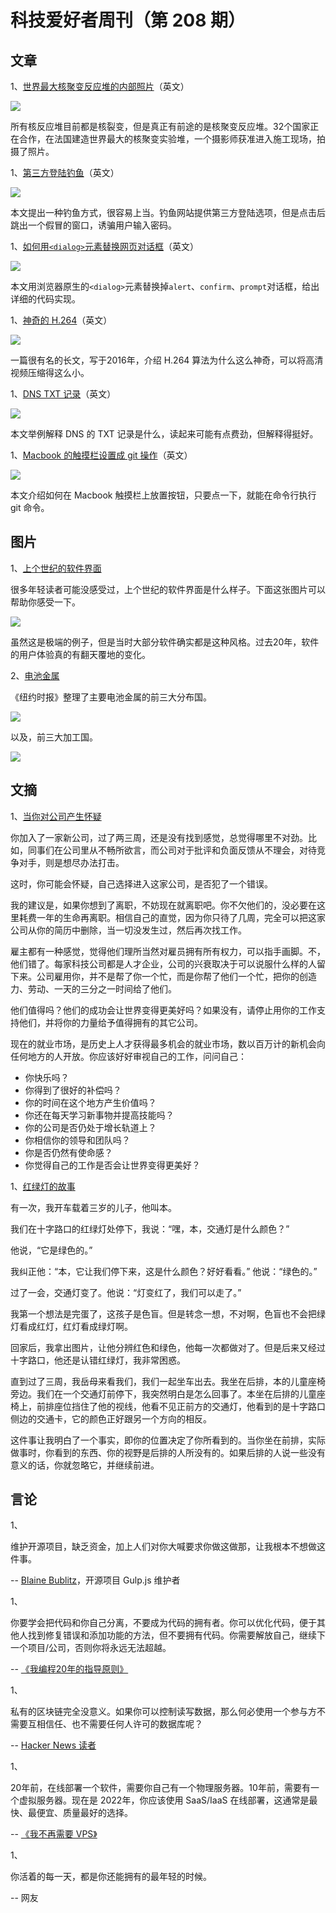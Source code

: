 # 科技爱好者周刊（第 208 期）

## 文章

1、[世界最大核聚变反应堆的内部照片](https://www.sciencefocus.com/future-technology/nuclear-fusion-inside-the-construction-of-the-worlds-largest-tokamak/)（英文）

![](https://cdn.beekka.com/blogimg/asset/202203/bg2022032901.webp)

所有核反应堆目前都是核裂变，但是真正有前途的是核聚变反应堆。32个国家正在合作，在法国建造世界最大的核聚变实验堆，一个摄影师获准进入施工现场，拍摄了照片。

1、[第三方登陆钓鱼](https://mrd0x.com/browser-in-the-browser-phishing-attack/)（英文）

![](https://cdn.beekka.com/blogimg/asset/202203/bg2022031913.webp)

本文提出一种钓鱼方式，很容易上当。钓鱼网站提供第三方登陆选项，但是点击后跳出一个假冒的窗口，诱骗用户输入密码。

1、[如何用`<dialog>`元素替换网页对话框](https://css-tricks.com/replace-javascript-dialogs-html-dialog-element/)（英文）

![](https://cdn.beekka.com/blogimg/asset/202203/bg2022032201.webp)

本文用浏览器原生的`<dialog>`元素替换掉`alert`、`confirm`、`prompt`对话框，给出详细的代码实现。

1、[神奇的 H.264](https://sidbala.com/h-264-is-magic/)（英文）

![](https://cdn.beekka.com/blogimg/asset/202203/bg2022031911.webp)

一篇很有名的长文，写于2016年，介绍 H.264 算法为什么这么神奇，可以将高清视频压缩得这么小。

1、[DNS TXT 记录](https://allagora.wordpress.com/2022/03/22/use-dns-txt-lookup-to-gain-quick-insights-which-services-companies-are-using/)（英文）

![](https://cdn.beekka.com/blogimg/asset/202203/bg2022032302.webp)

本文举例解释 DNS 的 TXT 记录是什么，读起来可能有点费劲，但解释得挺好。

1、[Macbook 的触摸栏设置成 git 操作](https://refruity.xyz/macbook-touch-bar-in-iterm2/)（英文）

![](https://cdn.beekka.com/blogimg/asset/202203/bg2022032805.webp)

本文介绍如何在 Macbook 触摸栏上放置按钮，只要点一下，就能在命令行执行 git 命令。

## 图片

1、[上个世纪的软件界面](https://twitter.com/Nexuist/status/1486466541491261443)

很多年轻读者可能没感受过，上个世纪的软件界面是什么样子。下面这张图片可以帮助你感受一下。

![](https://cdn.beekka.com/blogimg/asset/202202/bg2022020803.webp)

虽然这是极端的例子，但是当时大部分软件确实都是这种风格。过去20年，软件的用户体验真的有翻天覆地的变化。

2、[电池金属](https://www.nytimes.com/2021/11/20/world/china-congo-cobalt.html)

《纽约时报》整理了主要电池金属的前三大分布国。

![](https://cdn.beekka.com/blogimg/asset/202111/bg2021112115.jpg)

以及，前三大加工国。

![](https://cdn.beekka.com/blogimg/asset/202111/bg2021112116.jpg)

## 文摘

1、[当你对公司产生怀疑](https://charity.wtf/2022/01/29/how-can-you-tell-if-the-company-youre-interviewing-with-is-rotten-on-the-inside/)

你加入了一家新公司，过了两三周，还是没有找到感觉，总觉得哪里不对劲。比如，同事们在公司里从不畅所欲言，而公司对于批评和负面反馈从不理会，对待竞争对手，则是想尽办法打击。

这时，你可能会怀疑，自己选择进入这家公司，是否犯了一个错误。

我的建议是，如果你想到了离职，不妨现在就离职吧。你不欠他们的，没必要在这里耗费一年的生命再离职。相信自己的直觉，因为你只待了几周，完全可以把这家公司从你的简历中删除，当一切没发生过，然后再次找工作。

雇主都有一种感觉，觉得他们理所当然对雇员拥有所有权力，可以指手画脚。不，他们错了。每家科技公司都是人才企业，公司的兴衰取决于可以说服什么样的人留下来。公司雇用你，并不是帮了你一个忙，而是你帮了他们一个忙，把你的创造力、劳动、一天的三分之一时间给了他们。

他们值得吗？他们的成功会让世界变得更美好吗？如果没有，请停止用你的工作支持他们，并将你的力量给予值得拥有的其它公司。

现在的就业市场，是历史上人才获得最多机会的就业市场，数以百万计的新机会向任何地方的人开放。你应该好好审视自己的工作，问问自己：

- 你快乐吗？
- 你得到了很好的补偿吗？
- 你的时间在这个地方产生价值吗？
- 你还在每天学习新事物并提高技能吗？
- 你的公司是否仍处于增长轨道上？
- 你相信你的领导和团队吗？
- 你是否仍然有使命感？
- 你觉得自己的工作是否会让世界变得更美好？

1、[红绿灯的故事](https://jamessevedge.com/articles/red-light-green-light/)

有一次，我开车载着三岁的儿子，他叫本。

我们在十字路口的红绿灯处停下，我说：“嘿，本，交通灯是什么颜色？” 

他说，“它是绿色的。” 

我纠正他：“本，它让我们停下来，这是什么颜色？好好看看。” 他说：“绿色的。”

过了一会，交通灯变了。他说：“灯变红了，我们可以走了。”

我第一个想法是完蛋了，这孩子是色盲。但是转念一想，不对啊，色盲也不会把绿灯看成红灯，红灯看成绿灯啊。

回家后，我拿出图片，让他分辨红色和绿色，他每一次都做对了。但是后来又经过十字路口，他还是认错红绿灯，我非常困惑。

直到过了三周，我岳母来看我们，我们一起坐车出去。我坐在后排，本的儿童座椅旁边。我们在一个交通灯前停下，我突然明白是怎么回事了。本坐在后排的儿童座椅上，前排座位挡住了他的视线，他看不见正前方的交通灯，他看到的是十字路口侧边的交通卡，它的颜色正好跟另一个方向的相反。

这件事让我明白了一个事实，即你的位置决定了你所看到的。当你坐在前排，实际做事时，你看到的东西、你的视野是后排的人所没有的。如果后排的人说一些没有意义的话，你就忽略它，并继续前进。

## 言论

1、

维护开源项目，缺乏资金，加上人们对你大喊要求你做这做那，让我根本不想做这件事。

-- [Blaine Bublitz](https://www.businessinsider.com/open-source-developers-burnout-low-pay-internet-2022-3)，开源项目 Gulp.js 维护者

1、

你要学会把代码和你自己分离，不要成为代码的拥有者。你可以优化代码，便于其他人找到修复错误和添加功能的方法，但不要拥有代码。你需要解放自己，继续下一个项目/公司，否则你将永远无法超越。

-- [《我编程20年的指导原则》](https://alexewerlof.medium.com/my-guiding-principles-after-20-years-of-programming-a087dc55596c)

1、

私有的区块链完全没意义。如果你可以控制读写数据，那么何必使用一个参与方不需要互相信任、也不需要任何人许可的数据库呢？

-- [Hacker News 读者](https://news.ycombinator.com/item?id=30775374)

1、

20年前，在线部署一个软件，需要你自己有一个物理服务器。10年前，需要有一个虚拟服务器。现在是 2022年，你应该使用 SaaS/IaaS 在线部署，这通常是最快、最便宜、质量最好的选择。

-- [《我不再需要 VPS》](https://greenash.net.au/thoughts/2022/03/i-dont-need-a-vps-anymore/)

1、

你活着的每一天，都是你还能拥有的最年轻的时候。

-- 网友